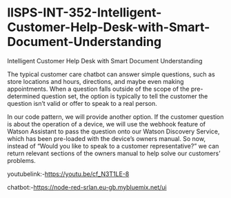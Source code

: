 # llSPS-INT-352-Intelligent-Customer-Help-Desk-with-Smart-Document-Understanding
Intelligent Customer Help Desk with Smart Document Understanding

The typical customer care chatbot can answer simple questions, such as store locations and hours, directions, and maybe even making appointments. When a question falls outside of the scope of the pre-determined question set, the option is typically to tell the customer the question isn’t valid or offer to speak to a real person.

In our code pattern, we will provide another option. If the customer question is about the operation of a device, we will use the webhook feature of Watson Assistant to pass the question onto our Watson Discovery Service, which has been pre-loaded with the device’s owners manual. So now, instead of “Would you like to speak to a customer representative?” we can return relevant sections of the owners manual to help solve our customers’ problems.


youtubelink:-https://youtu.be/cf_N3T1LE-8


chatbot:-https://node-red-srlan.eu-gb.mybluemix.net/ui
